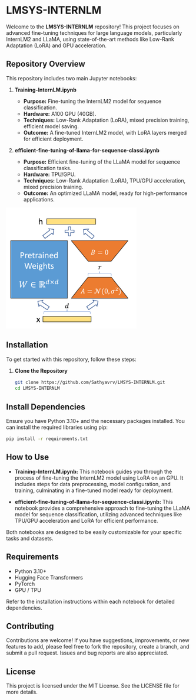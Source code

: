 # LMSYS-INTERNLM

Welcome to the **LMSYS-INTERNLM** repository! This project focuses on advanced fine-tuning techniques for large language models, particularly InternLM2 and LLaMA, using state-of-the-art methods like Low-Rank Adaptation (LoRA) and GPU acceleration.

## Repository Overview

This repository includes two main Jupyter notebooks:

1. **Training-InternLM.ipynb**
   - **Purpose:** Fine-tuning the InternLM2 model for sequence classification.
   - **Hardware:** A100 GPU (40GB).
   - **Techniques:** Low-Rank Adaptation (LoRA), mixed precision training, efficient model saving.
   - **Outcome:** A fine-tuned InternLM2 model, with LoRA layers merged for efficient deployment.

2. **efficient-fine-tuning-of-llama-for-sequence-classi.ipynb**
   - **Purpose:** Efficient fine-tuning of the LLaMA model for sequence classification tasks.
   - **Hardware:** TPU/GPU.
   - **Techniques:** Low-Rank Adaptation (LoRA), TPU/GPU acceleration, mixed precision training.
   - **Outcome:** An optimized LLaMA model, ready for high-performance applications.

![Model Diagram](images/lora.png)

## Installation

To get started with this repository, follow these steps:

1. **Clone the Repository**
   ```bash
   git clone https://github.com/Sathyavrv/LMSYS-INTERNLM.git
   cd LMSYS-INTERNLM
   ```
## Install Dependencies

Ensure you have Python 3.10+ and the necessary packages installed. You can install the required libraries using pip:

```bash
pip install -r requirements.txt
```

## How to Use

- **Training-InternLM.ipynb:** This notebook guides you through the process of fine-tuning the InternLM2 model using LoRA on an GPU. It includes steps for data preprocessing, model configuration, and training, culminating in a fine-tuned model ready for deployment.

- **efficient-fine-tuning-of-llama-for-sequence-classi.ipynb:** This notebook provides a comprehensive approach to fine-tuning the LLaMA model for sequence classification, utilizing advanced techniques like TPU/GPU acceleration and LoRA for efficient performance.

Both notebooks are designed to be easily customizable for your specific tasks and datasets.

## Requirements

- Python 3.10+
- Hugging Face Transformers
- PyTorch
- GPU / TPU

Refer to the installation instructions within each notebook for detailed dependencies.

## Contributing

Contributions are welcome! If you have suggestions, improvements, or new features to add, please feel free to fork the repository, create a branch, and submit a pull request. Issues and bug reports are also appreciated.

## License

This project is licensed under the MIT License. See the LICENSE file for more details.
